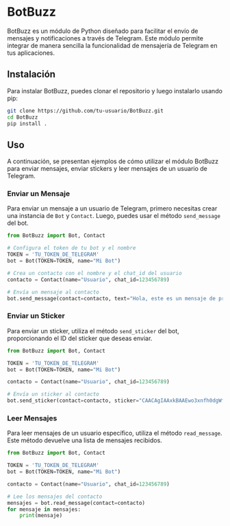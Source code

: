 # BotBuzz

BotBuzz es un módulo de Python diseñado para facilitar el envío de mensajes y notificaciones a través de Telegram. Este módulo permite integrar de manera sencilla la funcionalidad de mensajería de Telegram en tus aplicaciones.

## Instalación

Para instalar BotBuzz, puedes clonar el repositorio y luego instalarlo usando pip:

```bash
git clone https://github.com/tu-usuario/BotBuzz.git
cd BotBuzz
pip install .
```

## Uso

A continuación, se presentan ejemplos de cómo utilizar el módulo BotBuzz para enviar mensajes, enviar stickers y leer mensajes de un usuario de Telegram.

### Enviar un Mensaje

Para enviar un mensaje a un usuario de Telegram, primero necesitas crear una instancia de `Bot` y `Contact`. Luego, puedes usar el método `send_message` del bot.

```python
from BotBuzz import Bot, Contact

# Configura el token de tu bot y el nombre
TOKEN = 'TU_TOKEN_DE_TELEGRAM'
bot = Bot(TOKEN=TOKEN, name="Mi Bot")

# Crea un contacto con el nombre y el chat_id del usuario
contacto = Contact(name="Usuario", chat_id=123456789)

# Envía un mensaje al contacto
bot.send_message(contact=contacto, text="Hola, este es un mensaje de prueba!")
```

### Enviar un Sticker

Para enviar un sticker, utiliza el método `send_sticker` del bot, proporcionando el ID del sticker que deseas enviar.

```python
from BotBuzz import Bot, Contact

TOKEN = 'TU_TOKEN_DE_TELEGRAM'
bot = Bot(TOKEN=TOKEN, name="Mi Bot")

contacto = Contact(name="Usuario", chat_id=123456789)

# Envía un sticker al contacto
bot.send_sticker(contact=contacto, sticker="CAACAgIAAxkBAAEwo3xnfh0dgWfPOjBubK4DIm8awlWQlwACvAwAAocoMEntN5GZWCFoBDYE")
```

### Leer Mensajes

Para leer mensajes de un usuario específico, utiliza el método `read_message`. Este método devuelve una lista de mensajes recibidos.

```python
from BotBuzz import Bot, Contact

TOKEN = 'TU_TOKEN_DE_TELEGRAM'
bot = Bot(TOKEN=TOKEN, name="Mi Bot")

contacto = Contact(name="Usuario", chat_id=123456789)

# Lee los mensajes del contacto
mensajes = bot.read_message(contact=contacto)
for mensaje in mensajes:
    print(mensaje)
```
